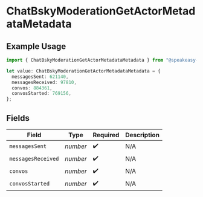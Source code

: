# ChatBskyModerationGetActorMetadataMetadata

## Example Usage

```typescript
import { ChatBskyModerationGetActorMetadataMetadata } from "@speakeasy-api/bluesky/models/components";

let value: ChatBskyModerationGetActorMetadataMetadata = {
  messagesSent: 621140,
  messagesReceived: 97810,
  convos: 884361,
  convosStarted: 769156,
};
```

## Fields

| Field              | Type               | Required           | Description        |
| ------------------ | ------------------ | ------------------ | ------------------ |
| `messagesSent`     | *number*           | :heavy_check_mark: | N/A                |
| `messagesReceived` | *number*           | :heavy_check_mark: | N/A                |
| `convos`           | *number*           | :heavy_check_mark: | N/A                |
| `convosStarted`    | *number*           | :heavy_check_mark: | N/A                |